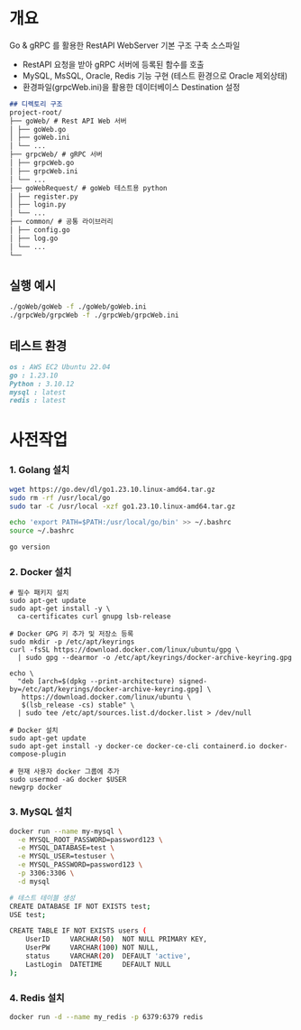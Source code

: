 # 개요

Go & gRPC 를 활용한 RestAPI WebServer 기본 구조 구축 소스파일
 - RestAPI 요청을 받아 gRPC 서버에 등록된 함수를 호출
 - MySQL, MsSQL, Oracle, Redis 기능 구현 (테스트 환경으로 Oracle 제외상태)
 - 환경파일(grpcWeb.ini)을 활용한 데이터베이스 Destination 설정

```markdown
## 디렉토리 구조
project-root/
├── goWeb/ # Rest API Web 서버
│ ├── goWeb.go
│ ├── goWeb.ini
│ └── ...
├── grpcWeb/ # gRPC 서버
│ ├── grpcWeb.go
│ ├── grpcWeb.ini
│ └── ...
├── goWebRequest/ # goWeb 테스트용 python
│ ├── register.py
│ ├── login.py
│ └── ...
├── common/ # 공통 라이브러리
│ ├── config.go
│ ├── log.go
│ └── ...
└── 
```
## 실행 예시
```bash
./goWeb/goWeb -f ./goWeb/goWeb.ini
./grpcWeb/grpcWeb -f ./grpcWeb/grpcWeb.ini
```

## 테스트 환경
```markdown
os : AWS EC2 Ubuntu 22.04
go : 1.23.10
Python : 3.10.12
mysql : latest
redis : latest
```


# 사전작업
### 1. Golang 설치
```bash
wget https://go.dev/dl/go1.23.10.linux-amd64.tar.gz
sudo rm -rf /usr/local/go
sudo tar -C /usr/local -xzf go1.23.10.linux-amd64.tar.gz

echo 'export PATH=$PATH:/usr/local/go/bin' >> ~/.bashrc
source ~/.bashrc

go version
```

### 2. Docker 설치
```
# 필수 패키지 설치
sudo apt-get update
sudo apt-get install -y \
  ca-certificates curl gnupg lsb-release

# Docker GPG 키 추가 및 저장소 등록
sudo mkdir -p /etc/apt/keyrings
curl -fsSL https://download.docker.com/linux/ubuntu/gpg \
  | sudo gpg --dearmor -o /etc/apt/keyrings/docker-archive-keyring.gpg

echo \
  "deb [arch=$(dpkg --print-architecture) signed-by=/etc/apt/keyrings/docker-archive-keyring.gpg] \
   https://download.docker.com/linux/ubuntu \
   $(lsb_release -cs) stable" \
  | sudo tee /etc/apt/sources.list.d/docker.list > /dev/null

# Docker 설치
sudo apt-get update
sudo apt-get install -y docker-ce docker-ce-cli containerd.io docker-compose-plugin

# 현재 사용자 docker 그룹에 추가
sudo usermod -aG docker $USER
newgrp docker
```

### 3. MySQL 설치
``` bash
docker run --name my-mysql \
  -e MYSQL_ROOT_PASSWORD=password123 \
  -e MYSQL_DATABASE=test \
  -e MYSQL_USER=testuser \
  -e MYSQL_PASSWORD=password123 \
  -p 3306:3306 \
  -d mysql

# 테스트 테이블 생성
CREATE DATABASE IF NOT EXISTS test;
USE test;

CREATE TABLE IF NOT EXISTS users (
    UserID     VARCHAR(50)  NOT NULL PRIMARY KEY,
    UserPW     VARCHAR(100) NOT NULL,
    status     VARCHAR(20)  DEFAULT 'active',
    LastLogin  DATETIME     DEFAULT NULL
);

```

### 4. Redis 설치
``` bash
docker run -d --name my_redis -p 6379:6379 redis
```
